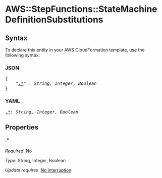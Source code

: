 # AWS::StepFunctions::StateMachine DefinitionSubstitutions

## Syntax

To declare this entity in your AWS CloudFormation template, use the following syntax:

### JSON

<pre>
{
    "<a href="#.*" title=".*">.*</a>" : <i>String, Integer, Boolean</i>
}
</pre>

### YAML

<pre>
<a href="#.*" title=".*">.*</a>: <i>String, Integer, Boolean</i>
</pre>

## Properties

#### \.*

_Required_: No

_Type_: String, Integer, Boolean

_Update requires_: [No interruption](https://docs.aws.amazon.com/AWSCloudFormation/latest/UserGuide/using-cfn-updating-stacks-update-behaviors.html#update-no-interrupt)
